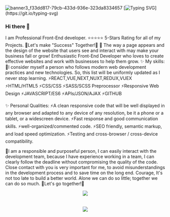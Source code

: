 ![banner3_f33dd817-79cb-433d-936e-323da8334657](https://user-images.githubusercontent.com/88071912/130067095-dfbddb34-ddc9-4e18-ad9d-867aed2002b7.jpg)
[![Typing SVG](https://readme-typing-svg.herokuapp.com?size=40&center=true&vCenter=true&width=1000&height=100&lines=Hello+I+am+BlueSpider.;I+am+a+seasoned+web+developer.;Welcome+to+visit+my+profile.)](https://git.io/typing-svg)
### Hi there 👋
I am Professional Front-End developer.
⭐⭐⭐⭐⭐ 5-Stars Rating for all of my Projects.
👯Let's make "Success" Together!👯
🤔 The way a page appears and the design of the website that users see and interact with may make your business fall or grow!
Enthusiastic Front-End Developer who loves to create effective websites and work with businesses to help them grow.
✨ My skills:
💬I consider myself a person who follows modern web development practices and new technologies.
So, this list will be uniformly updated as I never stop learning.
⚡REACT,VUE,NEXT,NUXT,REDUX,VUEX
⚡HTML/HTML5
⚡CSS/CSS
⚡SASS/SCSS Preprocessor
⚡Responsive Web Design
⚡JAVASCRIPT/ES6
⚡APIs/JSON/AJAX
⚡GITHUB

✨ Personal Qualities:
⚡A clean responsive code that will be well displayed in any browser and adapted to any device of any resolution, be it a phone or a tablet, or a widescreen device.
⚡Fast response and good communication skills.
⚡well-organized/commented code.
⚡SEO friendly, semantic markup, and load speed optimization.
⚡Testing and cross-browser / cross-device compatibility.

🔭I am a responsible and purposeful person, I can easily interact with the development team, because I have experience working in a team, I can clearly follow the deadline without compromising the quality of the code.
Close contact with you is very important for me, to avoid misunderstandings in the development process and to save time on the long end.
Courage, It's not too late to build a better world.
Alone we can do so little; together we can do so much.
👯Let's go together!👯</br>
<div align="center">
<img src = "https://github-readme-stats.vercel.app/api?username=webpointdev&show_icons=true&count_private=true&theme=prussian&line_height=32">
  </br>
  </br>
  </br>
<img src="https://github-profile-trophy.vercel.app/?username=webpointdev"/>
 </div>
